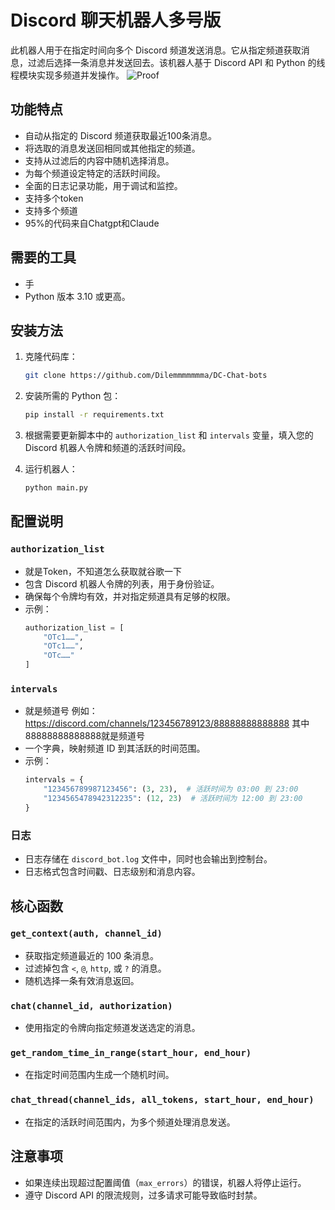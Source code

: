 # Discord 聊天机器人多号版

此机器人用于在指定时间向多个 Discord 频道发送消息。它从指定频道获取消息，过滤后选择一条消息并发送回去。该机器人基于 Discord API 和 Python 的线程模块实现多频道并发操作。
![Proof](https://i.ibb.co/vQkwwmb/We-Chat-20241212200238.jpg)

## 功能特点
- 自动从指定的 Discord 频道获取最近100条消息。
- 将选取的消息发送回相同或其他指定的频道。
- 支持从过滤后的内容中随机选择消息。
- 为每个频道设定特定的活跃时间段。
- 全面的日志记录功能，用于调试和监控。
- 支持多个token
- 支持多个频道
- 95%的代码来自Chatgpt和Claude


## 需要的工具

- 手
- Python 版本 3.10 或更高。


## 安装方法

1. 克隆代码库：
    ```bash
    git clone https://github.com/Dilemmmmmmma/DC-Chat-bots
    ```

2. 安装所需的 Python 包：
    ```bash
    pip install -r requirements.txt
    ```

3. 根据需要更新脚本中的 `authorization_list` 和 `intervals` 变量，填入您的 Discord 机器人令牌和频道的活跃时间段。

4. 运行机器人：
    ```bash
    python main.py
    ```

## 配置说明

### `authorization_list`
- 就是Token，不知道怎么获取就谷歌一下
- 包含 Discord 机器人令牌的列表，用于身份验证。
- 确保每个令牌均有效，并对指定频道具有足够的权限。
- 示例：
    ```python
    authorization_list = [
        "OTc1……",
        "OTc1……",
        "OTc……"
    ]
    ```


### `intervals`
- 就是频道号 例如：https://discord.com/channels/123456789123/88888888888888 其中88888888888888就是频道号
- 一个字典，映射频道 ID 到其活跃的时间范围。
- 示例：
    ```python
    intervals = {
        "123456789987123456": (3, 23),  # 活跃时间为 03:00 到 23:00
        "1234565478942312235": (12, 23)  # 活跃时间为 12:00 到 23:00
    }
    ```

### 日志
- 日志存储在 `discord_bot.log` 文件中，同时也会输出到控制台。
- 日志格式包含时间戳、日志级别和消息内容。

## 核心函数

### `get_context(auth, channel_id)`
- 获取指定频道最近的 100 条消息。
- 过滤掉包含 `<`, `@`, `http`, 或 `?` 的消息。
- 随机选择一条有效消息返回。

### `chat(channel_id, authorization)`
- 使用指定的令牌向指定频道发送选定的消息。

### `get_random_time_in_range(start_hour, end_hour)`
- 在指定时间范围内生成一个随机时间。

### `chat_thread(channel_ids, all_tokens, start_hour, end_hour)`
- 在指定的活跃时间范围内，为多个频道处理消息发送。

## 注意事项
- 如果连续出现超过配置阈值（`max_errors`）的错误，机器人将停止运行。
- 遵守 Discord API 的限流规则，过多请求可能导致临时封禁。
